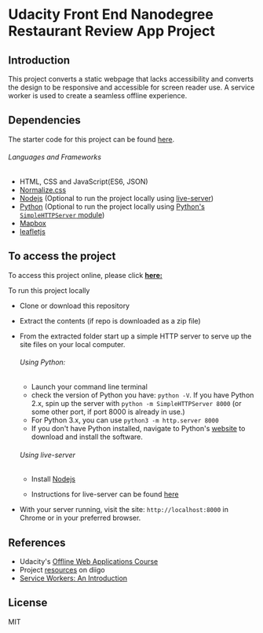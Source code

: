# Udacity Front End Nanodegree Restaurant Review App Project

## Introduction

This project converts a static webpage that lacks accessibility and converts the design to be responsive and accessible for screen reader use. A service worker is used to create a seamless offline experience.



## Dependencies

The starter code for this project can be found [here](https://github.com/udacity/mws-restaurant-stage-1).

###### Languages and Frameworks

- HTML, CSS and JavaScript(ES6, JSON)
- [Normalize.css](https://necolas.github.io/normalize.css/)
- [Nodejs](https://nodejs.org) (Optional to run the project locally using [live-server](https://www.npmjs.com/package/live-server))
- [Python](https://www.python.org/) (Optional to run the project locally using [Python's `SimpleHTTPServer` module](https://developer.mozilla.org/en-US/docs/Learn/Common_questions/set_up_a_local_testing_server))
- [Mapbox](https://www.mapbox.com/)
- [leafletjs](https://leafletjs.com/)



## To access the project
To access this project online, please click **[here:](https://hamiduabu.github.io/fend-feedreader-test/)**

To run this project locally
- Clone or download this repository

- Extract the contents (if repo is downloaded as a zip file)

- From the extracted folder start up a simple HTTP server to serve up the site files on your local computer.

  ###### Using Python:

  - Launch your command line terminal
  - check the version of Python you have: `python -V`. If you have Python 2.x, spin up the server with `python -m SimpleHTTPServer 8000` (or some other port, if port 8000 is already in use.)
  - For Python 3.x, you can use `python3 -m http.server 8000`
  - If you don't have Python installed, navigate to Python's [website](https://www.python.org/) to download and install the software.

  ###### Using live-server

  - Install [Nodejs](https://nodejs.org)

  - Instructions for live-server can be found [here](https://www.npmjs.com/package/live-server)

- With your server running, visit the site: `http://localhost:8000` in Chrome or in your preferred browser.

## References
- Udacity's [Offline Web Applications Course](https://www.udacity.com/course/offline-web-applications--ud899)
- Project [resources](https://www.diigo.com/outliner/fjslyn/Udacity-Restaurant-Reviews-App-(project-%235)?key=zqiopam1yz) on diigo
- [Service Workers: An Introduction](https://developers.google.com/web/fundamentals/primers/service-workers/)

## License

MIT

